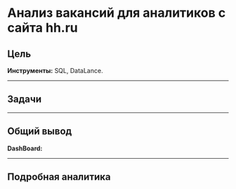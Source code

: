 # Анализ вакансий для аналитиков с сайта hh.ru

## Цель


**Инструменты:** SQL, DataLance.

---

## Задачи


---

## Общий вывод


**DashBoard:** 

---

## Подробная аналитика
